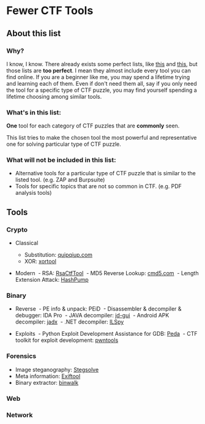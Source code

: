 # Fewer CTF Tools

## About this list

### Why?

I know, I know. There already exists some perfect lists, like [this](https://github.com/apsdehal/aWEsoMe-cTf) and [this](https://github.com/zardus/ctf-tools), but those lists are **too perfect**. I mean they almost include every tool you can find online. If you are a beginner like me, you may spend a lifetime trying and learning each of them. Even if don't need them all, say if you only need the tool for a specific type of CTF puzzle, you may find yourself spending a lifetime choosing among similar tools.

### What's in this list:

**One** tool for each category of CTF puzzles that are **commonly** seen. 

This list tries to make the chosen tool the most powerful and representative one for solving particular type of CTF puzzle.

### What will not be included in this list:

- Alternative tools for a particular type of CTF puzzle that is similar to the listed tool. (e.g. ZAP and Burpsuite)
- Tools for specific topics that are not so common in CTF. (e.g. PDF analysis tools)

## Tools

### Crypto

- Classical
  - Substitution: [quipqiup.com](http://www.quipqiup.com)
  - XOR: [xortool](https://github.com/hellman/xortool)
  
- Modern
  - RSA: [RsaCtfTool](https://github.com/Ganapati/RsaCtfTool)
  - MD5 Reverse Lookup: [cmd5.com](http://www.cmd5.com)
  - Length Extension Attack: [HashPump](https://github.com/bwall/HashPump)

### Binary

- Reverse
  - PE info & unpack: PEiD
  - Disassembler & decompiler & debugger: IDA Pro
  - JAVA decompiler: [jd-gui](https://github.com/java-decompiler/jd-gui)
  - Android APK decompiler: [jadx](https://github.com/skylot/jadx)
  - .NET decompiler: [ILSpy](http://ilspy.net)
  
- Exploits
  - Python Exploit Development Assistance for GDB: [Peda](https://github.com/longld/peda)
  - CTF toolkit for exploit development: [pwntools](https://github.com/Gallopsled/pwntools)

### Forensics

- Image steganography: [Stegsolve](http://www.caesum.com/handbook/Stegsolve.jar)
- Meta information: [Exiftool](http://www.sno.phy.queensu.ca/~phil/exiftool/)
- Binary extractor: [binwalk](https://github.com/devttys0/binwalk)

### Web

### Network
